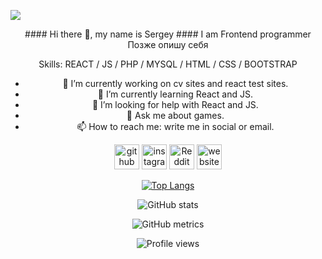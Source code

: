 <a href="#"><img src="https://capsule-render.vercel.app/api?type=cylinder&text=SniffRx&color=gradient&desc=REACT%20/%20JS%20/%20PHP%20/%20MYSQL%20/%20HTML%20/%20CSS%20/%20BOOTSTRAP&descAlignY=80&height=120&&fontAlignY=45"/></a>

<div align="center">#### Hi there 👋, my name is Sergey
#### I am Frontend programmer
<!--![Суда вставить картинку]()-->
Позже опишу себя

Skills: REACT / JS / PHP / MYSQL / HTML / CSS / BOOTSTRAP
- 🔭 I’m currently working on cv sites and react test sites.
- 🌱 I’m currently learning React and JS.<!-- 👯 I’m looking to collaborate on ..-->
- 🤔 I’m looking for help with React and JS.
- 💬 Ask me about games.
- 📫 How to reach me: write me in social or email.


[<img src='https://cdn.jsdelivr.net/npm/simple-icons@3.0.1/icons/github.svg' alt='github' height='40'>](https://github.com/sniffrx)  [<img src='https://cdn.jsdelivr.net/npm/simple-icons@3.0.1/icons/instagram.svg' alt='instagram' height='40'>](https://www.instagram.com/sniffrx/)  [<img src='https://cdn.jsdelivr.net/npm/simple-icons@3.0.1/icons/reddit.svg' alt='Reddit' height='40'>](https://www.reddit.com/user/sniffrx)  [<img src='https://cdn.jsdelivr.net/npm/simple-icons@3.0.1/icons/icloud.svg' alt='website' height='40'>](fortik-studio.ru)  

[![Top Langs](https://github-readme-stats.vercel.app/api/top-langs/?username=sniffrx)](https://github.com/anuraghazra/github-readme-stats)

![GitHub stats](https://github-readme-stats.vercel.app/api?username=sniffrx&show_icons=true)  

![GitHub metrics](https://metrics.lecoq.io/sniffrx)  

![Profile views](https://gpvc.arturio.dev/sniffrx)</div>
<!--
**SniffRx/SniffRx** is a ✨ _special_ ✨ repository because its `README.md` (this file) appears on your GitHub profile.

Here are some ideas to get you started:

- 🔭 I’m currently working on ...
- 🌱 I’m currently learning ...
- 👯 I’m looking to collaborate on ...
- 🤔 I’m looking for help with ...
- 💬 Ask me about ...
- 📫 How to reach me: ...
- 😄 Pronouns: ...
- ⚡ Fun fact: ...
-->
